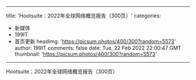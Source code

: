 
---
title: 'Hootsuite：2022年全球网络概览报告（300页）'
categories: 
 - 新媒体
 - 199IT
 - 首页更新
headimg: 'https://picsum.photos/400/300?random=5573'
author: 199IT
comments: false
date: Tue, 22 Feb 2022 22:00:47 GMT
thumbnail: 'https://picsum.photos/400/300?random=5573'
---

<div>   
Hootsuite：2022年全球网络概览报告（300页）  
</div>
            